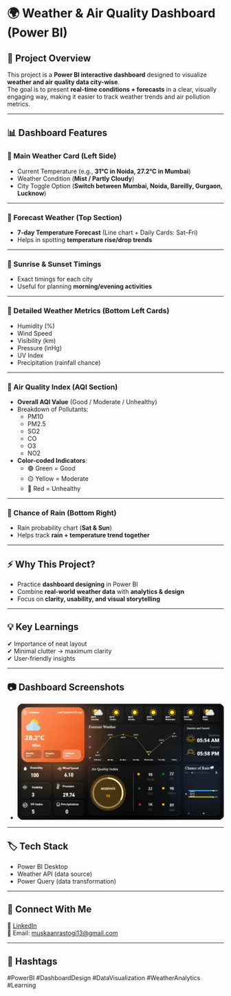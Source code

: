 # 🌍 Weather & Air Quality Dashboard (Power BI)

## 📖 Project Overview
This project is a **Power BI interactive dashboard** designed to visualize **weather and air quality data city-wise**.  
The goal is to present **real-time conditions + forecasts** in a clear, visually engaging way, making it easier to track weather trends and air pollution metrics.

---

## 📊 Dashboard Features

### 🔹 Main Weather Card (Left Side)
- Current Temperature (e.g., **31°C in Noida, 27.2°C in Mumbai**)  
- Weather Condition (**Mist / Partly Cloudy**)  
- City Toggle Option (**Switch between Mumbai, Noida, Bareilly, Gurgaon, Lucknow**)  

---

### 🔹 Forecast Weather (Top Section)
- **7-day Temperature Forecast** (Line chart + Daily Cards: Sat–Fri)  
- Helps in spotting **temperature rise/drop trends**  

---

### 🔹 Sunrise & Sunset Timings
- Exact timings for each city  
- Useful for planning **morning/evening activities**  

---

### 🔹 Detailed Weather Metrics (Bottom Left Cards)
- Humidity (%)  
- Wind Speed  
- Visibility (km)  
- Pressure (inHg)  
- UV Index  
- Precipitation (rainfall chance)  

---

### 🔹 Air Quality Index (AQI Section)
- **Overall AQI Value** (Good / Moderate / Unhealthy)  
- Breakdown of Pollutants:  
  - PM10  
  - PM2.5  
  - SO2  
  - CO  
  - O3  
  - NO2  
- **Color-coded Indicators**:  
  - 🟢 Green = Good  
  - 🟡 Yellow = Moderate  
  - 🔴 Red = Unhealthy  

---

### 🔹 Chance of Rain (Bottom Right)
- Rain probability chart (**Sat & Sun**)  
- Helps track **rain + temperature trend together**  

---

## ⚡ Why This Project?
- Practice **dashboard designing** in Power BI  
- Combine **real-world weather data** with **analytics & design**  
- Focus on **clarity, usability, and visual storytelling**  

---

## 💡 Key Learnings
✔ Importance of neat layout  
✔ Minimal clutter → maximum clarity  
✔ User-friendly insights  

---

## 📷 Dashboard Screenshots

- ![**Main Dashboard**](https://github.com/Mahak313/Weather-Air-Quality-Dashboard-Power-BI-/blob/main/Weather%20%26%20Air%20Quality%20ScreenShot.png)  
  
---

## 🏷️ Tech Stack
- Power BI Desktop 
- Weather API (data source)  
- Power Query (data transformation)  

---

## 🔗 Connect With Me
💼 [LinkedIn](www.linkedin.com/in/mahakshrivastav)  
📧 Email: muskaanrastogi13@gmail.com

---

## 📌 Hashtags
#PowerBI #DashboardDesign #DataVisualization #WeatherAnalytics #Learning
